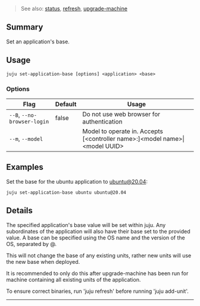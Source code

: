 > See also: [status](/t/10173), [refresh](/t/10189), [upgrade-machine](/t/10188)

## Summary
Set an application's base.

## Usage
```juju set-application-base [options] <application> <base>```

### Options
| Flag | Default | Usage |
| --- | --- | --- |
| `--B`, `--no-browser-login` | false | Do not use web browser for authentication |
| `--m`, `--model` |  | Model to operate in. Accepts [&lt;controller name&gt;:]&lt;model name&gt;&#x7c;&lt;model UUID&gt; |

## Examples

Set the base for the ubuntu application to ubuntu@20.04:

	juju set-application-base ubuntu ubuntu@20.04


## Details

The specified application's base value will be set within juju. Any subordinates 
of the application will also have their base set to the provided value. A base 
can be specified using the OS name and the version of the OS, separated by @.

This will not change the base of any existing units, rather new units will use
the new base when deployed.

It is recommended to only do this after upgrade-machine has been run for 
machine containing all existing units of the application.

To ensure correct binaries, run 'juju refresh' before running 'juju add-unit'.


---


